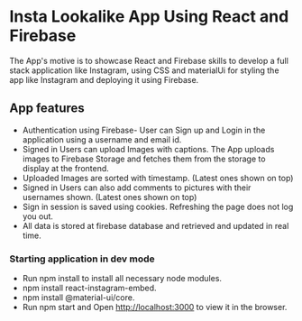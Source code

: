 # Insta Lookalike App Using React and Firebase

The App's motive is to showcase React and Firebase skills to develop a full stack application like Instagram, using CSS and materialUi for styling the app like Instagram and deploying it using Firebase.

## App features

* Authentication using Firebase- User can Sign up and Login in the application using a username and email id.
* Signed in Users can upload Images with captions. The App uploads images to Firebase Storage and fetches them from the storage to display at the frontend.
* Uploaded Images are sorted with timestamp. (Latest ones shown on top)
* Signed in Users can also add comments to pictures with their usernames shown. (Latest ones shown on top)
* Sign in session is saved using cookies. Refreshing the page does not log you out. 
* All data is stored at firebase database and retrieved and updated in real time.


### Starting application in dev mode

* Run npm install to install all necessary node modules.
* npm install react-instagram-embed.
* npm install @material-ui/core.
* Run npm start and Open [http://localhost:3000](http://localhost:3000) to view it in the browser.
